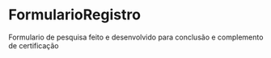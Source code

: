# FormularioRegistro
 Formulario de pesquisa feito e desenvolvido para conclusão e complemento de certificação 
